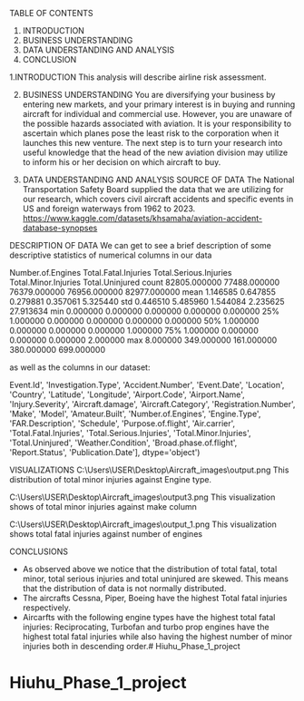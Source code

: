 TABLE OF CONTENTS
1. INTRODUCTION
2. BUSINESS UNDERSTANDING
3. DATA UNDERSTANDING AND ANALYSIS
4. CONCLUSION

1.INTRODUCTION
This analysis will describe airline risk assessment.

2. BUSINESS UNDERSTANDING
You are diversifying your business by entering new markets, and your primary interest is in buying and running aircraft for individual and commercial use. However, you are unaware of the possible hazards associated with aviation. It is your responsibility to ascertain which planes pose the least risk to the corporation when it launches this new venture. The next step is to turn your research into useful knowledge that the head of the new aviation division may utilize to inform his or her decision on which aircraft to buy.

3. DATA UNDERSTANDING AND ANALYSIS
SOURCE OF DATA
The National Transportation Safety Board supplied the data that we are utilizing for our research, which covers civil aircraft accidents and specific events in US and foreign waterways from 1962 to 2023.
https://www.kaggle.com/datasets/khsamaha/aviation-accident-database-synopses

DESCRIPTION OF DATA
We can get to see a brief description of some descriptive statistics of numerical columns in our data

Number.of.Engines	Total.Fatal.Injuries	Total.Serious.Injuries	Total.Minor.Injuries	Total.Uninjured
count	82805.000000	77488.000000	76379.000000	76956.000000	82977.000000
mean	1.146585	0.647855	0.279881	0.357061	5.325440
std	0.446510	5.485960	1.544084	2.235625	27.913634
min	0.000000	0.000000	0.000000	0.000000	0.000000
25%	1.000000	0.000000	0.000000	0.000000	0.000000
50%	1.000000	0.000000	0.000000	0.000000	1.000000
75%	1.000000	0.000000	0.000000	0.000000	2.000000
max	8.000000	349.000000	161.000000	380.000000	699.000000

as well as the columns in our dataset:

Event.Id', 'Investigation.Type', 'Accident.Number', 'Event.Date',
       'Location', 'Country', 'Latitude', 'Longitude', 'Airport.Code',
       'Airport.Name', 'Injury.Severity', 'Aircraft.damage',
       'Aircraft.Category', 'Registration.Number', 'Make', 'Model',
       'Amateur.Built', 'Number.of.Engines', 'Engine.Type', 'FAR.Description',
       'Schedule', 'Purpose.of.flight', 'Air.carrier', 'Total.Fatal.Injuries',
       'Total.Serious.Injuries', 'Total.Minor.Injuries', 'Total.Uninjured',
       'Weather.Condition', 'Broad.phase.of.flight', 'Report.Status',
       'Publication.Date'],
      dtype='object')

VISUALIZATIONS
C:\Users\USER\Desktop\Aircraft_images\output.png
This distribution of total minor injuries against Engine type.

C:\Users\USER\Desktop\Aircraft_images\output3.png
This visualization shows of total minor injuries against make column

C:\Users\USER\Desktop\Aircraft_images\output_1.png
This visualization shows total fatal injuries against number of engines

CONCLUSIONS
* As observed above we notice that the distribution of total fatal, total minor, total serious injuries and total uninjured are skewed. This means that the distribution of data is not normally distributed.
* The aircrafts Cessna, Piper, Boeing have the highest Total fatal injuries respectively.
* Aircarfts with the following engine types have the highest total fatal injuries: Reciprocating, Turbofan and turbo prop engines have the highest total fatal injuries while also having the highest number of minor injuries both in descending order.# Hiuhu_Phase_1_project
# Hiuhu_Phase_1_project
